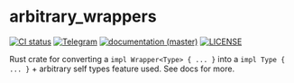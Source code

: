 # arbitrary_wrappers
[![CI status](https://github.com/WaffleLapkin/arbitrary_wrappers/workflows/Continuous%20integration/badge.svg)](https://github.com/WaffleLapkin/arbitrary_wrappers/actions)
[![Telegram](https://img.shields.io/badge/tg-WaffleLapkin-9cf?logo=telegram)](https://vee.gg/t/WaffleLapkin)
[![documentation (master)](https://img.shields.io/badge/docs-master-blue)](https://arbitrary-wrappers.netlify.com/arbitrary_wrappers/)
[![LICENSE](https://img.shields.io/badge/license-MIT-blue.svg)](LICENSE)

Rust crate for converting a `impl Wrapper<Type> { ... }` into a `impl Type { ... }` + arbitrary self types feature used.
See docs for more.